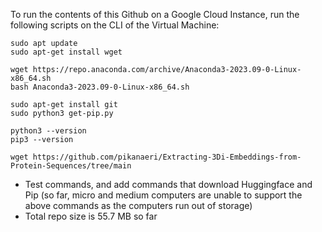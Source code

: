 To run the contents of this Github on a Google Cloud Instance, run the following scripts on the CLI of the Virtual Machine:

```
sudo apt update
sudo apt-get install wget

wget https://repo.anaconda.com/archive/Anaconda3-2023.09-0-Linux-x86_64.sh
bash Anaconda3-2023.09-0-Linux-x86_64.sh

sudo apt-get install git
sudo python3 get-pip.py

python3 --version
pip3 --version

wget https://github.com/pikanaeri/Extracting-3Di-Embeddings-from-Protein-Sequences/tree/main
```

- Test commands, and add commands that download Huggingface and Pip (so far, micro and medium computers are unable to support the above commands as the computers run out of storage)
- Total repo size is 55.7 MB so far
